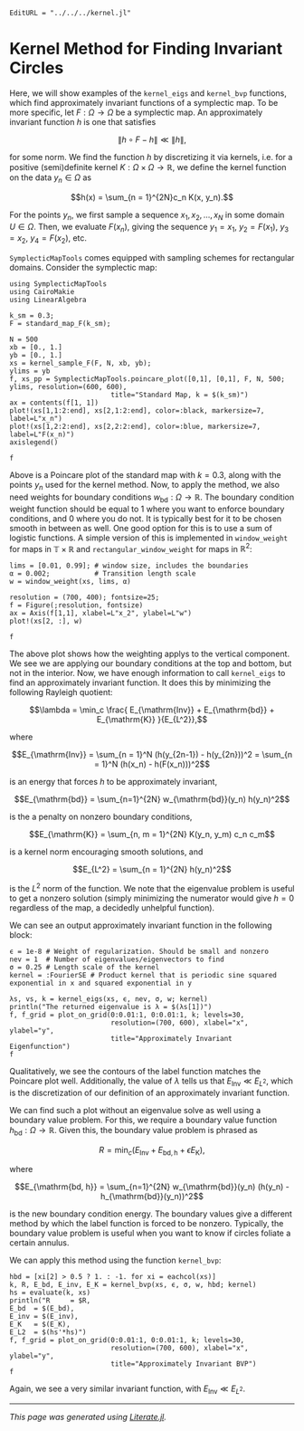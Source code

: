 ```@meta
EditURL = "../../../kernel.jl"
```

# Kernel Method for Finding Invariant Circles

Here, we will show examples of the `kernel_eigs` and `kernel_bvp` functions,
which find approximately invariant functions of a symplectic map. To be more
specific, let $F : \Omega \to \Omega$ be a symplectic map. An approximately
invariant function $h$ is one that satisfies
```math
\lVert h\circ F - h \rVert \ll \lVert h \rVert,
```
for some norm. We find the function $h$ by discretizing it via kernels, i.e. for
a positive (semi)definite kernel $K : \Omega \times \Omega \to \mathbb{R}$, we
define the kernel function on the data $y_n \in \Omega$ as
```math
h(x) = \sum_{n = 1}^{2N}c_n K(x, y_n).
```
For the points $y_n$, we first sample a sequence $x_1, x_2, \dots, x_N$ in some
domain $U \in \Omega$. Then, we evaluate $F(x_n)$, giving the sequence
$y_1 = x_1$, $y_2 = F(x_1)$, $y_3 = x_2$, $y_4 = F(x_2)$, etc.

`SymplecticMapTools` comes equipped with sampling schemes for rectangular
domains. Consider the symplectic map:

````@example kernel
using SymplecticMapTools
using CairoMakie
using LinearAlgebra
````

````@example kernel
k_sm = 0.3;
F = standard_map_F(k_sm);

N = 500
xb = [0., 1.]
yb = [0., 1.]
xs = kernel_sample_F(F, N, xb, yb);
ylims = yb
f, xs_pp = SymplecticMapTools.poincare_plot([0,1], [0,1], F, N, 500; ylims, resolution=(600, 600),
                         title="Standard Map, k = $(k_sm)")
ax = contents(f[1, 1])
plot!(xs[1,1:2:end], xs[2,1:2:end], color=:black, markersize=7, label=L"x_n")
plot!(xs[1,2:2:end], xs[2,2:2:end], color=:blue, markersize=7, label=L"F(x_n)")
axislegend()

f
````

Above is a Poincare plot of the standard map with $k = 0.3$, along with the
points $y_n$ used for the kernel method. Now, to apply the method, we also need
weights for boundary conditions $w_{\mathrm{bd}}:\Omega \to \mathbb{R}$. The
boundary condition weight function should be equal to $1$ where you want to
enforce boundary conditions, and $0$ where you do not. It is typically best for
it to be chosen smooth in between as well. One good option for this is to use a
sum of logistic functions. A simple version of this is implemented in
`window_weight` for maps in $\mathbb{T} \times \mathbb{R}$ and
`rectangular_window_weight` for maps in $\mathbb{R}^2$:

````@example kernel
lims = [0.01, 0.99]; # window size, includes the boundaries
α = 0.002;           # Transition length scale
w = window_weight(xs, lims, α)

resolution = (700, 400); fontsize=25;
f = Figure(;resolution, fontsize)
ax = Axis(f[1,1], xlabel=L"x_2", ylabel=L"w")
plot!(xs[2, :], w)

f
````

The above plot shows how the weighting applys to the vertical component. We see we are
applying our boundary conditions at the top and bottom, but not in the
interior. Now, we have enough information to call `kernel_eigs` to find an
approximately invariant function. It does this by minimizing the following
Rayleigh quotient:
```math
\lambda = \min_c \frac{ E_{\mathrm{Inv}} + E_{\mathrm{bd}} + E_{\mathrm{K}} }{E_{L^2}},
```
where
```math
E_{\mathrm{Inv}} = \sum_{n = 1}^N (h(y_{2n-1}) - h(y_{2n}))^2 = \sum_{n = 1}^N (h(x_n) - h(F(x_n)))^2
```
is an energy that forces $h$ to be approximately invariant,
```math
E_{\mathrm{bd}} = \sum_{n=1}^{2N} w_{\mathrm{bd}}(y_n) h(y_n)^2
```
is the a penalty on nonzero boundary conditions,
```math
E_{\mathrm{K}} = \sum_{n, m = 1}^{2N} K(y_n, y_m) c_n c_m
```
is a kernel norm encouraging smooth solutions, and
```math
E_{L^2} = \sum_{n = 1}^{2N} h(y_n)^2
```
is the $L^2$ norm of the function. We note that the eigenvalue problem is
useful to get a nonzero solution (simply minimizing the numerator would give
$h = 0$ regardless of the map, a decidedly unhelpful function).

We can see an output approximately invariant function in the following block:

````@example kernel
ϵ = 1e-8 # Weight of regularization. Should be small and nonzero
nev = 1  # Number of eigenvalues/eigenvectors to find
σ = 0.25 # Length scale of the kernel
kernel = :FourierSE # Product kernel that is periodic sine squared exponential in x and squared exponential in y

λs, vs, k = kernel_eigs(xs, ϵ, nev, σ, w; kernel)
println("The returned eigenvalue is λ = $(λs[1])")
f, f_grid = plot_on_grid(0:0.01:1, 0:0.01:1, k; levels=30,
                         resolution=(700, 600), xlabel="x", ylabel="y",
                         title="Approximately Invariant Eigenfunction")
f
````

Qualitatively, we see the contours of the label function matches the Poincare
plot well. Additionally, the value of $\lambda$ tells us that
$E_{\mathrm{Inv}} \ll E_{L^2}$, which is the discretization of our definition
of an approximately invariant function.

We can find such a plot without an eigenvalue solve as well using a boundary
value problem. For this, we require a boundary value function
$h_{\mathrm{bd}} : \Omega \to \mathbb{R}$. Given this, the boundary value
problem is phrased as
```math
R = \min_c (E_{\mathrm{Inv}} + E_{\mathrm{bd,h}} + \epsilon E_{\mathrm{K}}),
```
where
```math
E_{\mathrm{bd, h}} = \sum_{n=1}^{2N} w_{\mathrm{bd}}(y_n) (h(y_n) - h_{\mathrm{bd}}(y_n))^2
```
is the new boundary condition energy. The boundary values give a different
method by which the label function is forced to be nonzero. Typically, the
boundary value problem is useful when you want to know if circles foliate a
certain annulus.

We can apply this method using the function `kernel_bvp`:

````@example kernel
hbd = [xi[2] > 0.5 ? 1. : -1. for xi = eachcol(xs)]
k, R, E_bd, E_inv, E_K = kernel_bvp(xs, ϵ, σ, w, hbd; kernel)
hs = evaluate(k, xs)
println("R     = $R,
E_bd  = $(E_bd),
E_inv = $(E_inv),
E_K   = $(E_K),
E_L2  = $(hs'*hs)")
f, f_grid = plot_on_grid(0:0.01:1, 0:0.01:1, k; levels=30,
                         resolution=(700, 600), xlabel="x", ylabel="y",
                         title="Approximately Invariant BVP")
f
````

Again, we see a very similar invariant function, with
$E_{\mathrm{Inv}} \ll E_{L^2}$.

---

*This page was generated using [Literate.jl](https://github.com/fredrikekre/Literate.jl).*

